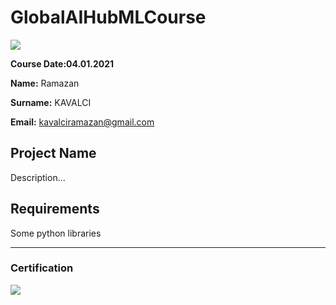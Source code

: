 # GlobalAIHubMLCourse

![](img/LOGO.png)

**Course Date:04.01.2021**

**Name:** Ramazan  

**Surname:** KAVALCI  

**Email:** kavalciramazan@gmail.com 
 

## Project Name
Description...

## Requirements
Some python libraries

---

### Certification
![](img/certificate_ex.png)


